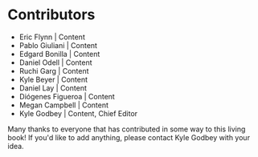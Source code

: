 # Contributors

- Eric Flynn | Content
- Pablo Giuliani | Content
- Edgard Bonilla | Content
- Daniel Odell | Content
- Ruchi Garg | Content
- Kyle Beyer | Content
- Daniel Lay | Content
- Diógenes Figueroa | Content
- Megan Campbell | Content
- Kyle Godbey | Content, Chief Editor

Many thanks to everyone that has contributed in some way to this living book! If you'd like to add anything, please contact Kyle Godbey with your idea.
